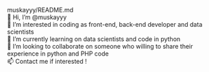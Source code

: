 muskayyy/README.md <br>
👋 Hi, I’m @muskayyy <br>
👀 I’m interested in coding as front-end, back-end developer and data scientists <br>
🌱 I’m currently learning on data scientists and code in python <br>
💞️ I’m looking to collaborate on someone who willing to share their experience in python and PHP code <br>
📫 Contact me if interested !
